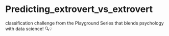 # Predicting_extrovert_vs_extrovert
 classification challenge from the Playground Series that blends psychology with data science! 🔍💡

